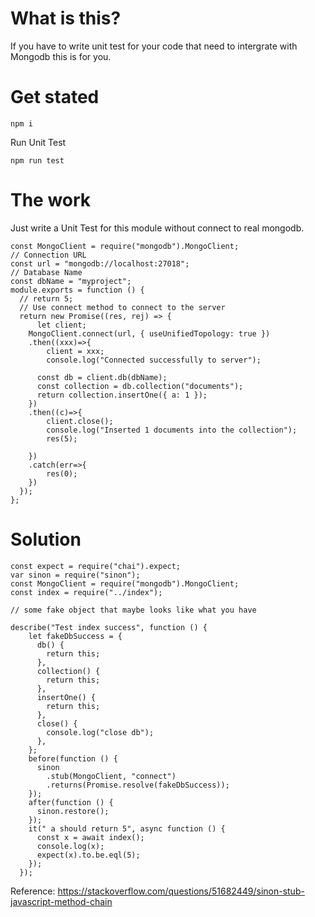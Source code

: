 # What is this?
If you have to write unit test for your code that need to intergrate with Mongodb this is for you.
# Get stated
```
npm i
```
Run Unit Test
```
npm run test
```
# The work
Just write a Unit Test for this module without connect to real mongodb.
```
const MongoClient = require("mongodb").MongoClient;
// Connection URL
const url = "mongodb://localhost:27018";
// Database Name
const dbName = "myproject";
module.exports = function () {
  // return 5;
  // Use connect method to connect to the server
  return new Promise((res, rej) => {
      let client;
    MongoClient.connect(url, { useUnifiedTopology: true })
    .then((xxx)=>{
        client = xxx;
        console.log("Connected successfully to server");

      const db = client.db(dbName);
      const collection = db.collection("documents");
      return collection.insertOne({ a: 1 });
    })
    .then((c)=>{
        client.close();
        console.log("Inserted 1 documents into the collection");
        res(5);

    })
    .catch(err=>{
        res(0);
    })
  });
};
```
# Solution
```
const expect = require("chai").expect;
var sinon = require("sinon");
const MongoClient = require("mongodb").MongoClient;
const index = require("../index");

// some fake object that maybe looks like what you have

describe("Test index success", function () {
    let fakeDbSuccess = {
      db() {
        return this;
      },
      collection() {
        return this;
      },
      insertOne() {
        return this;
      },
      close() {
        console.log("close db");
      },
    };
    before(function () {
      sinon
        .stub(MongoClient, "connect")
        .returns(Promise.resolve(fakeDbSuccess));
    });
    after(function () {
      sinon.restore();
    });
    it(" a should return 5", async function () {
      const x = await index();
      console.log(x);
      expect(x).to.be.eql(5);
    });
  });
```

Reference:
https://stackoverflow.com/questions/51682449/sinon-stub-javascript-method-chain